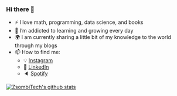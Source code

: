 ### Hi there 👋

- :zap: I love math, programming, data science, and books
- 🌱 I’m addicted to learning and growing every day
- :earth_africa: I am currently sharing a little bit of my knowledge to the world through my blogs
- 📫 How to find me: 
  - :bulb: [Instagram](https://www.instagram.com/__hzsombi/)
  - :office: [LinkedIn](https://www.linkedin.com/in/zsombor-horv%C3%A1th-b2a409214/)
  - :speaker: [Spotify](https://medium.com/@theartistsofdatascience/why-we-should-be-more-like-winnie-the-pooh-khuyen-tran-on-the-artists-of-data-science-c610c91d4c14)


[![ZsombiTech's github stats](https://github-readme-stats.vercel.app/api?username=ZsombiTech&count_private=true&show_icons=true&theme=radical&hide_rank=false)](https://github.com/anuraghazra/github-readme-stats)
